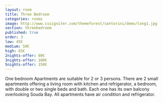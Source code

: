```yaml
---
layout: room
title: Three Bedroom
categories: rooms
image: http://www.cssigniter.com/themeforest/santorini/demo/long1.jpg
section: threebedroom
published: true
order: 3
low: 45€
medium: 50€
high: 65€
2nights-offer: 80€
3nights-offer: 100€
5nights-offer: 150€
---
```


One bedroom Apartments are suitable for 2 or 3 persons. 
There are 2 small apartments offering a living room with kitchen and refrigerator, a bedroom, with double or two single beds and bath. 
Each one has its own balcony overlooking Souda Bay. All apartments have air condition and refrigerator.